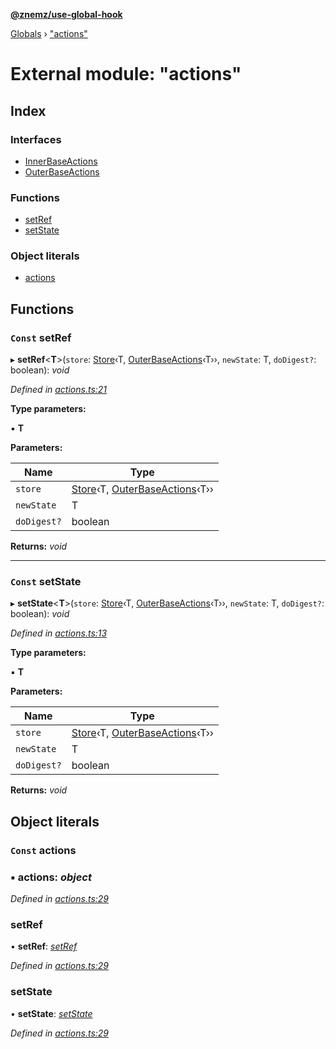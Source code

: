**[@znemz/use-global-hook](../README.md)**

[Globals](../globals.md) › ["actions"](_actions_.md)

# External module: "actions"

## Index

### Interfaces

* [InnerBaseActions](../interfaces/_actions_.innerbaseactions.md)
* [OuterBaseActions](../interfaces/_actions_.outerbaseactions.md)

### Functions

* [setRef](_actions_.md#const-setref)
* [setState](_actions_.md#const-setstate)

### Object literals

* [actions](_actions_.md#const-actions)

## Functions

### `Const` setRef

▸ **setRef**<**T**>(`store`: [Store](../interfaces/_index_.store.md)‹T, [OuterBaseActions](../interfaces/_actions_.outerbaseactions.md)‹T››, `newState`: T, `doDigest?`: boolean): *void*

*Defined in [actions.ts:21](https://github.com/nmccready/use-global-hook/blob/6416474/src/actions.ts#L21)*

**Type parameters:**

▪ **T**

**Parameters:**

Name | Type |
------ | ------ |
`store` | [Store](../interfaces/_index_.store.md)‹T, [OuterBaseActions](../interfaces/_actions_.outerbaseactions.md)‹T›› |
`newState` | T |
`doDigest?` | boolean |

**Returns:** *void*

___

### `Const` setState

▸ **setState**<**T**>(`store`: [Store](../interfaces/_index_.store.md)‹T, [OuterBaseActions](../interfaces/_actions_.outerbaseactions.md)‹T››, `newState`: T, `doDigest?`: boolean): *void*

*Defined in [actions.ts:13](https://github.com/nmccready/use-global-hook/blob/6416474/src/actions.ts#L13)*

**Type parameters:**

▪ **T**

**Parameters:**

Name | Type |
------ | ------ |
`store` | [Store](../interfaces/_index_.store.md)‹T, [OuterBaseActions](../interfaces/_actions_.outerbaseactions.md)‹T›› |
`newState` | T |
`doDigest?` | boolean |

**Returns:** *void*

## Object literals

### `Const` actions

### ▪ **actions**: *object*

*Defined in [actions.ts:29](https://github.com/nmccready/use-global-hook/blob/6416474/src/actions.ts#L29)*

###  setRef

• **setRef**: *[setRef]()*

*Defined in [actions.ts:29](https://github.com/nmccready/use-global-hook/blob/6416474/src/actions.ts#L29)*

###  setState

• **setState**: *[setState]()*

*Defined in [actions.ts:29](https://github.com/nmccready/use-global-hook/blob/6416474/src/actions.ts#L29)*